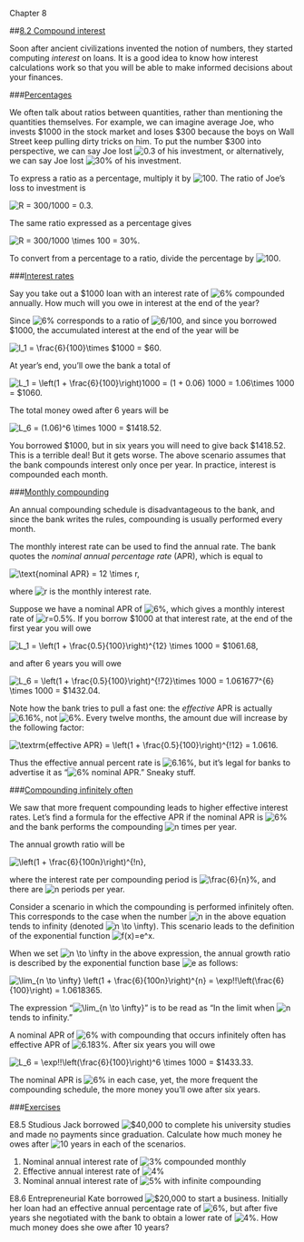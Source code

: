 Chapter 8    

##[8.2 Compound interest](part0008_split_002.md)

Soon after ancient civilizations invented the notion of numbers, they started computing _interest_ on loans. It is a good idea to know how interest calculations work so that you will be able to make informed decisions about your finances.

###[Percentages](part0008_split_002.md)

We often talk about ratios between quantities, rather than mentioning the quantities themselves. For example, we can imagine average Joe, who invests $1000 in the stock market and loses $300 because the boys on Wall Street keep pulling dirty tricks on him. To put the number $300 into perspective, we can say Joe lost ![0.3](01917.jpeg) of his investment, or alternatively, we can say Joe lost ![30\%](01918.jpeg) of his investment.

To express a ratio as a percentage, multiply it by ![100](01919.jpeg). The ratio of Joe’s loss to investment is

![R =  300/1000 = 0.3.](01920.jpeg)

The same ratio expressed as a percentage gives

![R  = 300/1000 \times 100 = 30\%.](01921.jpeg)

To convert from a percentage to a ratio, divide the percentage by ![100](01919.jpeg).

###[Interest rates](part0008_split_002.md)

Say you take out a $1000 loan with an interest rate of ![6\%](01922.jpeg) compounded annually. How much will you owe in interest at the end of the year?

Since ![6\%](01922.jpeg) corresponds to a ratio of ![6/100](01923.jpeg), and since you borrowed $1000, the accumulated interest at the end of the year will be

![I_1 = \frac{6}{100}\times \$1000  = \$60.](01924.jpeg)

At year’s end, you’ll owe the bank a total of

![L_1 = \left(1 + \frac{6}{100}\right)1000 = (1 + 0.06) 1000 = 1.06\times 1000 = \$1060.](01925.jpeg)

The total money owed after 6 years will be

![L_6 = (1.06)^6 \times 1000 =  \$1418.52.](01926.jpeg)

You borrowed $1000, but in six years you will need to give back $1418.52. This is a terrible deal! But it gets worse. The above scenario assumes that the bank compounds interest only once per year. In practice, interest is compounded each month.

###[Monthly compounding](part0008_split_002.md)

An annual compounding schedule is disadvantageous to the bank, and since the bank writes the rules, compounding is usually performed every month.

The monthly interest rate can be used to find the annual rate. The bank quotes the _nominal annual percentage rate_ (APR), which is equal to

![\text{nominal APR} = 12 \times r,](01927.jpeg)

where ![r](01135.jpeg) is the monthly interest rate.

Suppose we have a nominal APR of ![6\%](01922.jpeg), which gives a monthly interest rate of ![r=0.5\%](01928.jpeg). If you borrow $1000 at that interest rate, at the end of the first year you will owe

![L_1 = \left(1 + \frac{0.5}{100}\right)^{12} \times 1000 = \$1061.68,](01929.jpeg)

and after 6 years you will owe

![L_6 = \left(1 + \frac{0.5}{100}\right)^{\!72}\times 1000 = 1.061677^{6} \times 1000 =  \$1432.04.](01930.jpeg)

Note how the bank tries to pull a fast one: the _effective_ APR is actually ![6.16\%](01931.jpeg), not ![6\%](01922.jpeg). Every twelve months, the amount due will increase by the following factor:

![\textrm{effective APR} = \left(1 + \frac{0.5}{100}\right)^{\!12} = 1.0616.](01932.jpeg)

Thus the effective annual percent rate is ![6.16\%](01931.jpeg), but it’s legal for banks to advertise it as “![6\%](01922.jpeg) nominal APR.” Sneaky stuff.

###[Compounding infinitely often](part0008_split_002.md)

We saw that more frequent compounding leads to higher effective interest rates. Let’s find a formula for the effective APR if the nominal APR is ![6\%](01922.jpeg) and the bank performs the compounding ![n](00054.jpeg) times per year.

The annual growth ratio will be

![\left(1 + \frac{6}{100n}\right)^{\!n},](01933.jpeg)

where the interest rate per compounding period is ![\frac{6}{n}\%](01934.jpeg), and there are ![n](00054.jpeg) periods per year.

Consider a scenario in which the compounding is performed infinitely often. This corresponds to the case when the number ![n](00054.jpeg) in the above equation tends to infinity (denoted ![n \to \infty](01935.jpeg)). This scenario leads to the definition of the exponential function ![f(x)=e^x](00813.jpeg).

When we set ![n \to \infty](01935.jpeg) in the above expression, the annual growth ratio is described by the exponential function base ![e](00236.jpeg) as follows:

![\lim_{n \to \infty} \left(1 + \frac{6}{100n}\right)^{n} = \exp\!\!\left(\frac{6}{100}\right) = 1.0618365.](01936.jpeg)

The expression “![\lim_{n \to \infty}](01937.jpeg)” is to be read as “In the limit when ![n](00054.jpeg) tends to infinity.”

A nominal APR of ![6\%](01922.jpeg) with compounding that occurs infinitely often has effective APR of ![6.183\%](01938.jpeg). After six years you will owe

![L_6 = \exp\!\!\left(\frac{6}{100}\right)^6 \times 1000 =         \$1433.33.](01939.jpeg)

The nominal APR is ![6\%](01922.jpeg) in each case, yet, the more frequent the compounding schedule, the more money you’ll owe after six years.

###[Exercises](part0008_split_002.md)

E8.5 Studious Jack borrowed ![\$40\,000](01940.jpeg) to complete his university studies and made no payments since graduation. Calculate how much money he owes after ![10](00246.jpeg) years in each of the scenarios.

1.  Nominal annual interest rate of ![3\%](01941.jpeg) compounded monthly
2.  Effective annual interest rate of ![4\%](01942.jpeg)
3.  Nominal annual interest rate of ![5\%](00661.jpeg) with infinite compounding

E8.6 Entrepreneurial Kate borrowed ![\$20\,000](01943.jpeg) to start a business. Initially her loan had an effective annual percentage rate of ![6\%](01922.jpeg), but after five years she negotiated with the bank to obtain a lower rate of ![4\%](01942.jpeg). How much money does she owe after 10 years?

